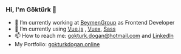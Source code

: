 ### Hi, I'm Göktürk 👋

<!--
**gokturkdogan/GokturkDogan** is a ✨ _special_ ✨ repository because its `README.md` (this file) appears on your GitHub profile.
-->

- 🔭 I’m currently working at [BeymenGroup](https://www.beymengroup.com/tr/) as Frontend Developer
- 🌱 I’m currently using [Vue.js](https://vuejs.org/) , [Vuex](https://vuex.vuejs.org/), [Sass](https://sass-lang.com/)
- 📫 How to reach me: gokturk.dogan@hotmail.com and [Linkedln](https://www.linkedin.com/in/gokturk-dogan/)
- My Portfolio: [gokturkdogan.online](http://gokturkdogan.online/)
